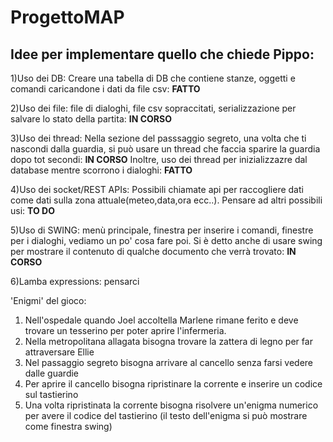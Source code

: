 # ProgettoMAP

## Idee per implementare quello che chiede Pippo:

1)Uso dei DB: Creare una tabella di DB che contiene stanze, oggetti e comandi caricandone i dati da file csv: **FATTO**

2)Uso dei file: file di dialoghi, file csv sopraccitati, serializzazione per salvare lo stato della partita: **IN CORSO**

3)Uso dei thread: Nella sezione del passsaggio segreto, una volta che ti nascondi dalla guardia, si può usare un thread che faccia sparire la guardia dopo tot secondi: **IN CORSO**
Inoltre, uso dei thread per inizializzazre dal database mentre scorrono i dialoghi: **FATTO**

4)Uso dei socket/REST APIs: Possibili chiamate api per raccogliere dati come dati sulla zona attuale(meteo,data,ora ecc..). Pensare ad altri possibili usi: **TO DO**

5)Uso di SWING: menù principale, finestra per inserire i comandi, finestre per i dialoghi, vediamo un po' cosa fare poi.
Si è detto anche di usare swing per mostrare il contenuto di qualche documento che verrà trovato: **IN CORSO**

6)Lamba expressions: pensarci


'Enigmi' del gioco:
1) Nell'ospedale quando Joel accoltella Marlene rimane ferito e deve trovare un tesserino per poter aprire l'infermeria.
2) Nella metropolitana allagata bisogna trovare la zattera di legno per far attraversare Ellie
3) Nel passaggio segreto bisogna arrivare al cancello senza farsi vedere dalle guardie
4) Per aprire il cancello bisogna ripristinare la corrente e inserire un codice sul tastierino
5) Una volta ripristinata la corrente bisogna risolvere un'enigma numerico per avere il codice del tastierino (il testo dell'enigma si può mostrare come finestra swing)

